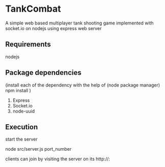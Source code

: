 # TankCombat

A simple web based multiplayer tank shooting game implemented with socket.io on nodejs using express web server

## Requirements
nodejs

## Package dependencies 
(install each of the dependency with the help of (node package manager) npm install <dependency-name> )
1) Express  
2) Socket.io
3) node-uuid


## Execution
start the server

node src/server.js port_number

clients can join by visiting the server on its http://<ip-address>:<port-number> 
